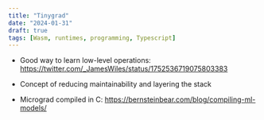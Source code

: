```yaml
---
title: "Tinygrad"
date: "2024-01-31"
draft: true
tags: [Wasm, runtimes, programming, Typescript]
---
```


- Good way to learn low-level operations: https://twitter.com/_JamesWiles/status/1752536719075803383
- Concept of reducing maintainability and layering the stack


- Micrograd compiled in C: https://bernsteinbear.com/blog/compiling-ml-models/
